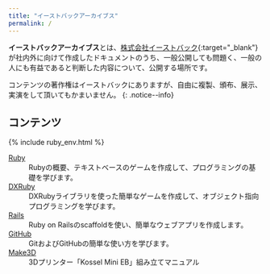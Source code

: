 ```yaml
---
title: "イーストバックアーカイブス"
permalink: /
---
```

**イーストバックアーカイブス**とは、[株式会社イーストバック](https://www.eastback.co.jp "株式会社イーストバック"){:target="_blank"} が社内外に向けて作成したドキュメントのうち、一般公開しても問題く、一般の人にも有益であると判断した内容について、公開する場所です。

コンテンツの著作権はイーストバックにありますが、自由に複製、頒布、展示、実演をして頂いてもかまいません。
{: .notice--info}

## コンテンツ

{% include ruby_env.html %}

<dl>
  <dt><a href="/archives/ruby/">Ruby</a></dt>
  <dd>Rubyの概要、テキストベースのゲームを作成して、プログラミングの基礎を学びます。</dd>
  <dt><a href="/archives/dxruby/">DXRuby</a></dt>
  <dd>DXRubyライブラリを使った簡単なゲームを作成して、オブジェクト指向プログラミングを学びます。</dd>
  <dt><a href="/archives/rails/">Rails</a></dt>
  <dd>Ruby on Railsのscaffoldを使い、簡単なウェブアプリを作成します。</dd>
  <dt><a href="/archives/github/">GitHub</a></dt>
  <dd>GitおよびGitHubの簡単な使い方を学びます。</dd>
  <dt><a href="/archives/make3d/">Make3D</a></dt>
  <dd>3Dプリンター「Kossel Mini EB」組み立てマニュアル</dd>
</dl>
